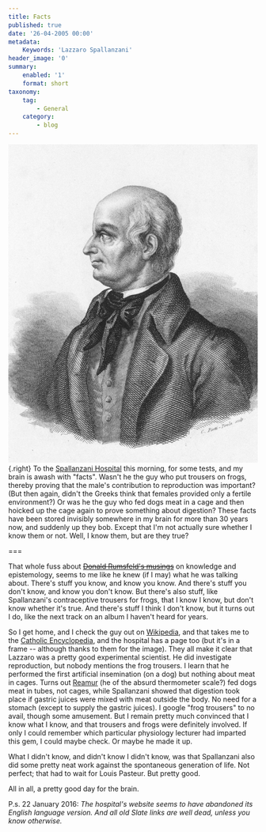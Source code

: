 ```yaml
---
title: Facts
published: true
date: '26-04-2005 00:00'
metadata:
    Keywords: 'Lazzaro Spallanzani'
header_image: '0'
summary:
    enabled: '1'
    format: short
taxonomy:
    tag:
        - General
    category:
        - blog
---
```


![Spallanzani](Spallanzani.jpg?cropResize=350,) {.right} To the [Spallanzani Hospital](http://www.inmi.it/) this morning, for some tests, and my brain is awash with "facts". Wasn't he the guy who put trousers on frogs, thereby proving that the male's contribution to reproduction was important? (But then again, didn't the Greeks think that females provided only a fertile environment?) Or was he the guy who fed dogs meat in a cage and then hoicked up the cage again to prove something about digestion? These facts have been stored invisibly somewhere in my brain for more than 30 years now, and suddenly up they bob. Except that I'm not actually sure whether I know them or not. Well, I know them, but are they true?

===

That whole fuss about [~~Donald Rumsfeld's musings~~](http://slate.msn.com/id/2081042/) on knowledge and epistemology, seems to me like he knew (if I may) what he was talking about. There's stuff you know, and know you know. And there's stuff you don't know, and know you don't know. But there's also stuff, like Spallanzani's contraceptive trousers for frogs, that I know I know, but don't know whether it's true. And there's stuff I think I don't know, but it turns out I do, like the next track on an album I haven't heard for years.

So I get home, and I check the guy out on [Wikipedia](http://en.wikipedia.org/wiki/Lazzaro_Spallanzani), and that takes me to the [Catholic Encyclopedia](http://www.newadvent.org/cathen/14209a.htm), and the hospital has a page too (but it's in a frame <spit>  -- although thanks to them for the image). They all make it clear that Lazzaro was a pretty good experimental scientist. He did investigate reproduction, but nobody mentions the frog trousers. I learn that he performed the first artificial insemination (on a dog) but nothing about meat in cages. Turns out [Reamur](http://embryology.med.unsw.edu.au/History/page4a.htm) (he of the absurd thermometer scale?) fed dogs meat in tubes, not cages, while Spallanzani showed that digestion took place if gastric juices were mixed with meat outside the body. No need for a stomach (except to supply the gastric juices). I google "frog trousers" to no avail, though some amusement. But I remain pretty much convinced that I know what I know, and that trousers and frogs were definitely involved. If only I could remember which particular physiology lecturer had imparted this gem, I could maybe check. Or maybe he made it up.

What I didn't know, and didn't know I didn't know, was that Spallanzani also did some pretty neat work against the spontaneous generation of life. Not perfect; that had to wait for Louis Pasteur. But pretty good.

All in all, a pretty good day for the brain.

P.s. 22 January 2016: _The hospital's website seems to have abandoned its English language version. And all old Slate links are well dead, unless you know otherwise._ 